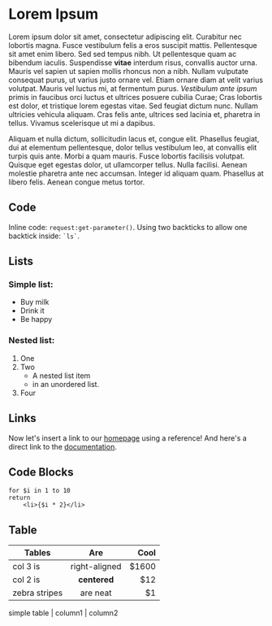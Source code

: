 
# Lorem Ipsum
Lorem ipsum dolor sit amet, consectetur adipiscing elit. Curabitur nec lobortis magna. Fusce vestibulum felis a eros suscipit mattis. Pellentesque sit amet enim libero. Sed sed tempus nibh. Ut pellentesque quam ac bibendum iaculis. Suspendisse **vitae** interdum risus, convallis auctor urna. Mauris vel sapien ut sapien mollis rhoncus non a nibh. Nullam vulputate consequat purus, ut varius justo ornare vel. Etiam ornare diam at velit varius volutpat. Mauris vel luctus mi, at fermentum purus. *Vestibulum ante ipsum* primis in faucibus orci luctus et ultrices posuere cubilia Curae; Cras lobortis est dolor, et tristique lorem egestas vitae. Sed feugiat dictum nunc. Nullam ultricies vehicula aliquam. Cras felis ante, ultrices sed lacinia et, pharetra in tellus. Vivamus scelerisque ut mi a dapibus.

Aliquam et nulla dictum, sollicitudin lacus et, congue elit. Phasellus feugiat, dui at elementum pellentesque, dolor tellus vestibulum leo, at convallis elit turpis quis ante. Morbi a quam mauris. Fusce lobortis facilisis volutpat. Quisque eget egestas dolor, ut ullamcorper tellus. Nulla facilisi. Aenean molestie pharetra ante nec accumsan. Integer id aliquam quam. Phasellus at libero felis. Aenean congue metus tortor.

## Code

Inline code: `request:get-parameter()`. Using two 
backticks to allow one backtick inside: `` `ls` ``.

## Lists

### Simple list:

* Buy milk
* Drink it
* Be happy

### Nested list:

1. One
2. Two
    * A nested list item
    * in an unordered list.
3. Four

## Links

Now let's insert a link to our [homepage][1] using a reference! And here's a direct link to the [documentation](http://exist-db.org/exist/apps/docs "eXist-db Documentation").

## Code Blocks

```xquery
for $i in 1 to 10
return
    <li>{$i * 2}</li>
```

## Table

| Tables        | Are           | Cool  |
| ------------- |:-------------:| -----:|
| col 3 is      | right-aligned | $1600 |
| col 2 is      | **centered**  |   $12 |
| zebra stripes | are neat      |    $1 |

simple table | column1 | column2

[1]:	http://exist-db.org "eXist-db homepage"